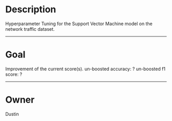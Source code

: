 # Description

Hyperparameter Tuning for the Support Vector Machine model on the network
traffic dataset.

---

# Goal

Improvement of the current score(s).
un-boosted accuracy:    ?
un-boosted f1 score:    ?

---

# Owner

Dustin
